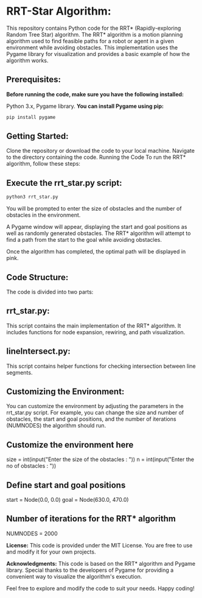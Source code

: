 # RRT-Star Algorithm:

This repository contains Python code for the RRT* (Rapidly-exploring Random Tree Star) algorithm. The RRT* algorithm is a motion planning algorithm used to find feasible paths for a robot or agent in a given environment while avoiding obstacles. This implementation uses the Pygame library for visualization and provides a basic example of how the algorithm works.

## Prerequisites:
**Before running the code, make sure you have the following installed:**

Python 3.x,
Pygame library.
**You can install Pygame using pip:**
```bash
pip install pygame
```

## Getting Started:

Clone the repository or download the code to your local machine.
Navigate to the directory containing the code.
Running the Code
To run the RRT* algorithm, follow these steps:

## Execute the rrt_star.py script:

```bash
python3 rrt_star.py
```
You will be prompted to enter the size of obstacles and the number of obstacles in the environment.

A Pygame window will appear, displaying the start and goal positions as well as randomly generated obstacles. The RRT* algorithm will attempt to find a path from the start to the goal while avoiding obstacles.

Once the algorithm has completed, the optimal path will be displayed in pink.

## Code Structure:
The code is divided into two parts:

## **rrt_star.py:**
This script contains the main implementation of the RRT* algorithm. It includes functions for node expansion, rewiring, and path visualization.

## **lineIntersect.py:**
This script contains helper functions for checking intersection between line segments.

## **Customizing the Environment:**
You can customize the environment by adjusting the parameters in the rrt_star.py script. For example, you can change the size and number of obstacles, the start and goal positions, and the number of iterations (NUMNODES) the algorithm should run.

## Customize the environment here
size = int(input("Enter the size of the obstacles : "))
n = int(input("Enter the no of obstacles : "))

## Define start and goal positions
start = Node(0.0, 0.0)
goal = Node(630.0, 470.0)

## Number of iterations for the RRT* algorithm
NUMNODES = 2000

**License:**
This code is provided under the MIT License. You are free to use and modify it for your own projects.

**Acknowledgments:**
This code is based on the RRT* algorithm and Pygame library. Special thanks to the developers of Pygame for providing a convenient way to visualize the algorithm's execution.

Feel free to explore and modify the code to suit your needs. Happy coding!
